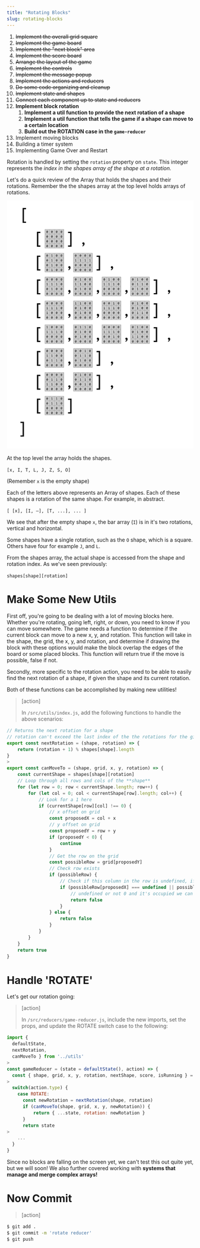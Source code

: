 ```yaml
---
title: "Rotating Blocks"
slug: rotating-blocks
---
```


1. ~~Implement the overall grid square~~
1. ~~Implement the game board~~
1. ~~Implement the "next block" area~~
1. ~~Implement the score board~~
1. ~~Arrange the layout of the game~~
1. ~~Implement the controls~~
1. ~~Implement the message popup~~
1. ~~Implement the actions and reducers~~
1. ~~Do some code organizing and cleanup~~
1. ~~Implement state and shapes~~
1. ~~Connect each component up to state and reducers~~
1. **Implement block rotation**
    1. **Implement a util function to provide the next rotation of a shape**
    1. **Implement a util function that tells the game if a shape can move to a certain location**
    1. **Build out the ROTATION case in the `game-reducer`**
1. Implement moving blocks
1. Building a timer system
1. Implementing Game Over and Restart

Rotation is handled by setting the `rotation` property on `state`. This integer represents the _index in the shapes array of the shape at a rotation._

Let's do a quick review of the Array that holds the shapes and their rotations. Remember the the shapes array at the top level holds arrays of rotations.

![Shapes-Array](assets/Shapes-Array.png)

At the top level the array holds the shapes.

`[x, I, T, L, J, Z, S, O]`

(Remember `x` is the empty shape)

Each of the letters above represents an Array
of shapes. Each of these shapes is a rotation
of the same shape. For example, in abstract.

`[ [x], [I, –], [T, ...], ... ]`

We see that after the empty shape `x`, the bar array (`I`) is in it's two rotations, vertical and horizontal.

Some shapes have a single rotation, such as the `O` shape, which is a square. Others have four for example `J`, and `L`.

From the shapes array, the actual shape is accessed from the shape and rotation index. As we've seen previously:

`shapes[shape][rotation]`

# Make Some New Utils

First off, you're going to be dealing with a lot of moving blocks here. Whether you're rotating, going left, right, or down, you need to know if you can move somewhere. The game needs a function to determine if the current block can move to a new x, y, and rotation. This function will take in the shape, the grid, the x, y, and rotation, and determine if drawing the block with these options would make the block overlap the edges of the board or some placed  blocks. This function will return true if the move is possible, false if not.

Secondly, more specific to the rotation action, you need to be able to easily find the next rotation of a shape, if given the shape and its current rotation.

Both of these functions can be accomplished by making new utilities!

> [action]
>
> In `/src/utils/index.js`, add the following functions to handle the above scenarios:
>
```js
// Returns the next rotation for a shape
// rotation can't exceed the last index of the the rotations for the given shape.
export const nextRotation = (shape, rotation) => {
    return (rotation + 1) % shapes[shape].length
}
>
export const canMoveTo = (shape, grid, x, y, rotation) => {
    const currentShape = shapes[shape][rotation]
    // Loop through all rows and cols of the **shape**
    for (let row = 0; row < currentShape.length; row++) {
        for (let col = 0; col < currentShape[row].length; col++) {
            // Look for a 1 here
            if (currentShape[row][col] !== 0) {
                // x offset on grid
                const proposedX = col + x
                // y offset on grid
                const proposedY = row + y
                if (proposedY < 0) {
                    continue
                }
                // Get the row on the grid
                const possibleRow = grid[proposedY]
                // Check row exists
                if (possibleRow) {
                    // Check if this column in the row is undefined, if it's off the edges, 0, and empty
                    if (possibleRow[proposedX] === undefined || possibleRow[proposedX] !== 0) {
                        // undefined or not 0 and it's occupied we can't move here.
                        return false
                    }
                } else {
                    return false
                }
            }
        }
    }
    return true
}
```

# Handle 'ROTATE'

Let's get our rotation going:

> [action]
>
> In `/src/reducers/game-reducer.js`, include the new imports, set the props, and update the ROTATE switch case to the following:
>
```js
import {
  defaultState,
  nextRotation,
  canMoveTo } from '../utils'
>
const gameReducer = (state = defaultState(), action) => {
  const { shape, grid, x, y, rotation, nextShape, score, isRunning } = state
>
  switch(action.type) {
    case ROTATE:
      const newRotation = nextRotation(shape, rotation)
      if (canMoveTo(shape, grid, x, y, newRotation)) {
          return { ...state, rotation: newRotation }
      }
      return state
>
    ...
  }
}
```

Since no blocks are falling on the screen yet, we can't test this out quite yet, but we will soon! We also further covered working with **systems that manage and merge complex arrays!**

# Now Commit

>[action]
>
```bash
$ git add .
$ git commit -m 'rotate reducer'
$ git push
```
